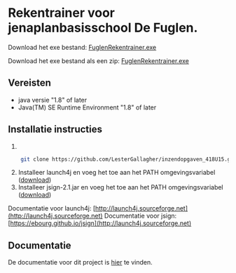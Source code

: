 # Rekentrainer voor jenaplanbasisschool De Fuglen.

Download het exe bestand: [FuglenRekentrainer.exe](https://esstudio.site/inzendopgaven_418U15/out/exe/FuglenRekentrainer.exe)

Download het exe bestand als een zip: [FuglenRekentrainer.exe](https://esstudio.site/inzendopgaven_418U15/out/exe/FuglenRekentrainer.zip)

## Vereisten

- java versie "1.8" of later
- Java(TM) SE Runtime Environment "1.8" of later

## Installatie instructies

1. 
```bash
    git clone https://github.com/LesterGallagher/inzendopgaven_418U15.git
```
2. Installeer launch4j en voeg het toe aan het PATH omgevingsvariabel ([download](https://sourceforge.net/projects/launch4j/files/launch4j-3/3.12))
3. Installeer jsign-2.1.jar en voeg het toe aan het PATH omgevingsvariabel ([download](https://ebourg.github.io/jsign))

Documentatie voor launch4j: [http://launch4j.sourceforge.net](http://launch4j.sourceforge.net)
Documentatie voor jsign: [https://ebourg.github.io/jsign](http://launch4j.sourceforge.net)

## Documentatie

De documentatie voor dit project is [hier](https://esstudio.site/inzendopgaven_418U15/java-doc) te vinden.



